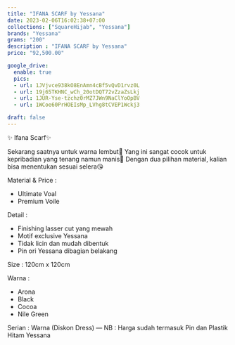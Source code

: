 ```yaml
---
title: "IFANA SCARF by Yessana"
date: 2023-02-06T16:02:38+07:00
collections: ["SquareHijab", "Yessana"]
brands: "Yessana"
grams: "200"
description : "IFANA SCARF by Yessana"
price: "92,500.00"

google_drive:
  enable: true
  pics:
  - url: 1JVjvce938kO8EnAmn4cBf5vQvD1rvz0L
  - url: 19j65TKHNC_wCh_20otDQT72vZzaZsLkj
  - url: 1JUR-Yse-tzchz0rMZ7JWn9NaClYoOpBV
  - url: 1WCoe60PrHOEIsMp_LVhg8tCVEP1Wckj3

draft: false
---
```


✨ Ifana Scarf✨

Sekarang saatnya untuk warna lembut🥰
Yang ini sangat cocok untuk kepribadian yang tenang namun manis🤩
Dengan dua pilihan material, kalian bisa menentukan sesuai selera😘

Material & Price :
- Ultimate Voal
- Premium Voile

Detail :
- Finishing lasser cut yang mewah
- Motif exclusive Yessana
- Tidak licin dan mudah dibentuk
- Pin ori Yessana dibagian belakang

Size :
120cm x 120cm

Warna :
- Arona
- Black
- Cocoa
- Nile Green

Serian :
Warna (Diskon Dress)
—
NB : Harga sudah termasuk Pin dan Plastik Hitam Yessana
